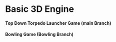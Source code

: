 # Basic 3D Engine

#### Top Down Torpedo Launcher Game (main Branch)

#### Bowling Game (Bowling Branch)
